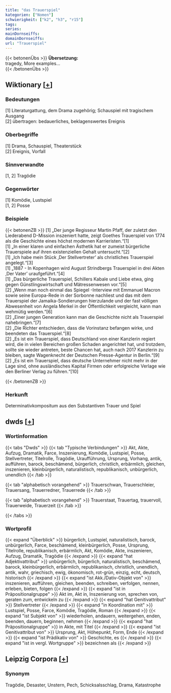 ```yaml
---
title: "das Trauerspiel"
kategorien: ["Nomen"]
schwierigkeit: ["k2", "h3", "r15"]
tags:
series:
mainDornseiffs:
domainDornseiffs:
url: "Trauerspiel"
---
```


{{< betonenÜbs >}}
**Übersetzung:**  
tragedy, More examples...  
{{< /betonenÜbs >}}

## Wiktionary [[+](https://de.wiktionary.org/wiki/Trauerspiel)]

### Bedeutungen
[1] Literaturgattung, dem Drama zugehörig; Schauspiel mit tragischem Ausgang  
[2] übertragen: bedauerliches, beklagenswertes Ereignis  

### Oberbegriffe
[1] Drama, Schauspiel, Theaterstück  
[2] Ereignis, Vorfall  

### Sinnverwandte
[1, 2] Tragödie  

### Gegenwörter
[1] Komödie, Lustspiel  
[1, 2] Posse  

### Beispiele
{{< betonenZB >}}
[1] „Der junge Regisseur Martin Pfaff, der zuletzt den Liederabend D-Mission inszeniert hatte, zeigt Goethes Trauerspiel von 1774 als die Geschichte eines höchst modernen Karrieristen.“[1]  
[1] „In einer klaren und einfachen Ästhetik hat er zumeist bürgerliche Trauerspiele auf ihren existenziellen Gehalt untersucht.“[2]  
[1] „Ich habe mein Stück ‚Der Stellvertreter’ als christliches Trauerspiel angelegt.“[3]  
[1] „1887 - In Kopenhagen wird August Strindbergs Trauerspiel in drei Akten ‚Der Vater’ uraufgeführt.“[4]  
[1] „Das bürgerliche Trauerspiel, Schillers Kabale und Liebe etwa, ging gegen Günstlingswirtschaft und Mätressenwesen vor.“[5]  
[2] „Wenn man noch einmal das Spiegel -Interview mit Emmanuel Macron sowie seine Europa-Rede in der Sorbonne nachliest und das mit dem Trauerspiel der Jamaika-Sondierungen hierzulande und der fast völligen Abwesenheit von Angela Merkel in der Öffentlichkeit vergleicht, kann man wehmütig werden.“[6]  
[2] „Einer jungen Generation kann man die Geschichte nicht als Trauerspiel nahebringen.“[7]  
[2] „Die Richter entschieden, dass die Vorinstanz befangen wirke, und beendeten das Trauerspiel.“[8]  
[2] „Es ist ein Trauerspiel, dass Deutschland von einer Kanzlerin regiert wird, die in vielen Bereichen großen Schaden angerichtet hat, und trotzdem, sollte sie wieder antreten, beste Chancen hat, auch nach 2017 Kanzlerin zu bleiben, sagte Wagenknecht der Deutschen Presse-Agentur in Berlin.“[9]  
[2] „Es ist ein Trauerspiel, dass deutsche Unternehmer nicht mehr in der Lage sind, ohne ausländisches Kapital Firmen oder erfolgreiche Verlage wie den Berliner Verlag zu führen.“[10]  

{{< /betonenZB >}}
### Herkunft
Determinativkompositum aus den Substantiven Trauer und Spiel  



## dwds [[+](https://www.dwds.de/wb/Trauerspiel)]

### Wortinformation
{{< tabs "Dwds" >}}
{{< tab "Typische Verbindungen" >}}
Akt, Akte, Aufzug, Dramatik, Farce, Inszenierung, Komödie, Lustspiel, Posse, Stellvertreter, Titelrolle, Tragödie, Uraufführung, Ursprung, Vorhang, antik, aufführen, barock, beschämend, bürgerlich, christlich, erbärmlich, gleichen, inszenieren, kleinbürgerlich, naturalistisch, republikanisch, unbürgerlich, unendlich
{{< /tab >}}

{{< tab "alphabetisch vorangehend" >}}
Trauerschwan, Trauerschleier, Trauersang, Trauerredner, Trauerrede
{{< /tab >}}

{{< tab "alphabetisch vorangehend" >}}
Trauerstaat, Trauertag, trauervoll, Trauerweide, Trauerzeit
{{< /tab >}}

{{< /tabs >}}

### Wortprofil
{{< expand "Überblick" >}} bürgerlich, Lustspiel, naturalistisch, barock, unbürgerlich, Farce, beschämend, kleinbürgerlich, Posse, Ursprung, Titelrolle, republikanisch, erbärmlich, Akt, Komödie, Akte, inszenieren, Aufzug, Dramatik, Tragödie {{< /expand >}}
{{< expand "hat Adjektivattribut" >}} unbürgerlich, bürgerlich, naturalistisch, beschämend, barock, kleinbürgerlich, erbärmlich, republikanisch, christlich, unendlich, antik, wahr, griechisch, ewig, ökonomisch, rot-grün, einzig, echt, deutsch, historisch {{< /expand >}}
{{< expand "ist Akk./Dativ-Objekt von" >}} inszenieren, aufführen, gleichen, beenden, schreiben, verfolgen, nennen, erleben, bieten, folgen {{< /expand >}}
{{< expand "ist in Präpositionalgruppe" >}} Akt im, Akt in, Inszenierung von, sprechen von, geraten zum, entwickeln zu {{< /expand >}}
{{< expand "hat Genitivattribut" >}} Stellvertreter {{< /expand >}}
{{< expand "in Koordination mit" >}} Lustspiel, Posse, Farce, Komödie, Tragödie, Roman {{< /expand >}}
{{< expand "ist Subjekt von" >}} wiederholen, andauern, weitergehen, enden, beenden, dauern, beginnen, nehmen {{< /expand >}}
{{< expand "hat Präpositionalgruppe" >}} in Akte, mit Titel {{< /expand >}}
{{< expand "ist Genitivattribut von" >}} Ursprung, Akt, Höhepunkt, Form, Ende {{< /expand >}}
{{< expand "ist Prädikativ von" >}} Geschichte, es {{< /expand >}}
{{< expand "ist in vergl. Wortgruppe" >}} bezeichnen als {{< /expand >}}

## Leipzig Corpora [[+](https://corpora.uni-leipzig.de/en/res?word=Trauerspiel&corpusId=deu_newscrawl-public_2018)]


### Synonym
Tragödie, Desaster, Unstern, Pech, Schicksalsschlag, Drama, Katastrophe

